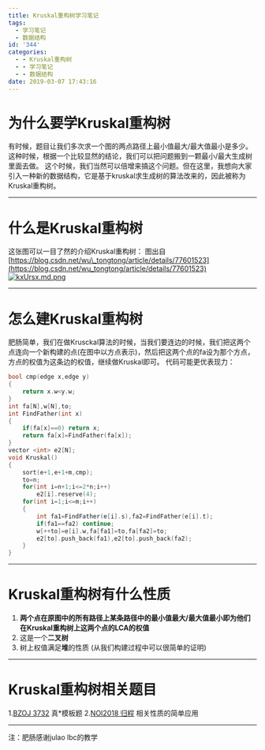 ```yaml
---
title: Kruskal重构树学习笔记
tags:
  - 学习笔记
  - 数据结构
id: '344'
categories:
  - - Kruskal重构树
  - - 学习笔记
  - - 数据结构
date: 2019-03-07 17:43:16
---
```


# 为什么要学Kruskal重构树

有时候，题目让我们多次求一个图的两点路径上最小值最大/最大值最小是多少。这种时候，根据一个比较显然的结论，我们可以把问题搬到一颗最小/最大生成树里面去做。 这个时候，我们当然可以倍增来搞这个问题。但在这里，我想向大家引入一种新的数据结构，它是基于kruskal求生成树的算法改来的，因此被称为Kruskal重构树。

* * *

# 什么是Kruskal重构树

这张图可以一目了然的介绍Kruskal重构树： 图出自[https://blog.csdn.net/wu\_tongtong/article/details/77601523](https://blog.csdn.net/wu_tongtong/article/details/77601523) [![kxUrsx.md.png](https://s2.ax1x.com/2019/03/07/kxUrsx.md.png)](https://imgchr.com/i/kxUrsx)

* * *

# 怎么建Kruskal重构树

肥肠简单，我们在做Krusckal算法的时候，当我们要连边的时候，我们把这两个点连向一个新构建的点(在图中以方点表示)，然后把这两个点的fa设为那个方点，方点的权值为这条边的权值，继续做Kruskal即可。 代码可能更优表现力：

```cpp
bool cmp(edge x,edge y)
{
    return x.w<y.w;
}
int fa[N],w[N],to;
int FindFather(int x)
{
    if(fa[x]==0) return x;
    return fa[x]=FindFather(fa[x]);
}
vector <int> e2[N];
void Kruskal()
{
    sort(e+1,e+1+m,cmp);
    to=n;
    for(int i=n+1;i<=2*n;i++)
        e2[i].reserve(4);
    for(int i=1;i<=m;i++)
    {
        int fa1=FindFather(e[i].s),fa2=FindFather(e[i].t);
        if(fa1==fa2) continue;
        w[++to]=e[i].w,fa[fa1]=to,fa[fa2]=to;
        e2[to].push_back(fa1),e2[to].push_back(fa2);
    }
}
```

* * *

# Kruskal重构树有什么性质

1.  **两个点在原图中的所有路径上某条路径中的最小值最大/最大值最小即为他们在Kruskal重构树上这两个点的LCA的权值**
2.  这是一个**二叉树**
3.  树上权值满足**堆**的性质 (从我们构建过程中可以很简单的证明)

* * *

# Kruskal重构树相关题目

1.[BZOJ 3732](https://www.lydsy.com/JudgeOnline/problem.php?id=3732) 真\*模板题 2.[NOI2018 归程](https://www.luogu.org/problemnew/show/P4768) 相关性质的简单应用

* * *

注：肥肠感谢julao lbc的教学